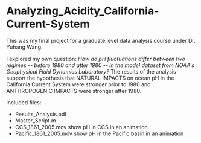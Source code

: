 # Analyzing_Acidity_California-Current-System

This was my final project for a graduate level data analysis course under Dr. Yuhang Wang. 

I explored my own question: 
<i>How do pH fluctuations differ between two regimes -- before 1980 and after 1980 -- in the model dataset from NOAA's Geophysical Fluid Dynamics Laboratory? </i>
The results of the analysis support the hypothesis that NATURAL IMPACTS on ocean pH in the California Current System were stronger prior to 1980 and ANTHROPOGENIC IMPACTS were stronger after 1980. 

Included files: 
- Results_Analysis.pdf 
- Master_Script.m 
- CCS_1861_2005.mov show pH in CCS in an animation 
- Pacific_1861_2005.mov show pH in the Pacific basin in an animation
